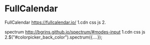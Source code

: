 # FullCalendar
FullCalendar
https://fullcalendar.io/ 1.cdn css js 2.<div id="calendar"></div>

spectrum
http://bgrins.github.io/spectrum/#modes-input 1.cdn css js 2.$("#colorpicker_back_color").spectrum({....});
